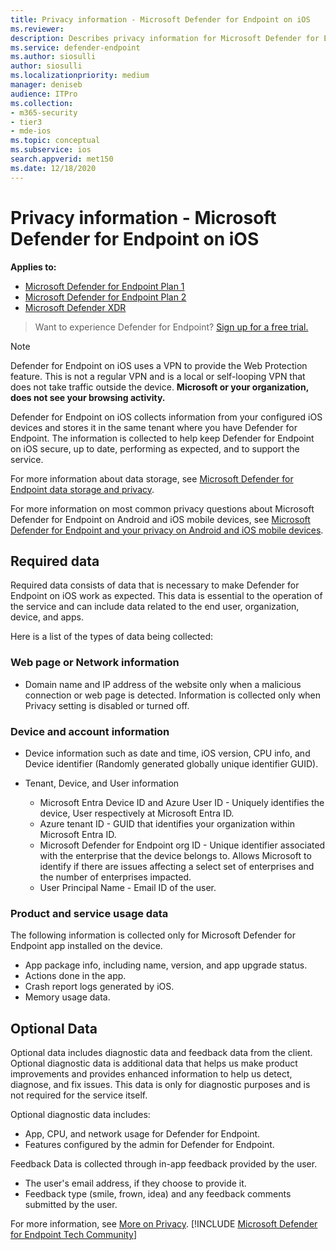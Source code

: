 ```yaml
---
title: Privacy information - Microsoft Defender for Endpoint on iOS
ms.reviewer:
description: Describes privacy information for Microsoft Defender for Endpoint on iOS
ms.service: defender-endpoint
ms.author: siosulli
author: siosulli
ms.localizationpriority: medium
manager: deniseb
audience: ITPro
ms.collection: 
- m365-security
- tier3
- mde-ios
ms.topic: conceptual
ms.subservice: ios
search.appverid: met150
ms.date: 12/18/2020
---
```


# Privacy information - Microsoft Defender for Endpoint on iOS

**Applies to:**
- [Microsoft Defender for Endpoint Plan 1](microsoft-defender-endpoint.md)
- [Microsoft Defender for Endpoint Plan 2](microsoft-defender-endpoint.md)
- [Microsoft Defender XDR](/defender-xdr)

> Want to experience Defender for Endpoint? [Sign up for a free trial.](https://signup.microsoft.com/create-account/signup?products=7f379fee-c4f9-4278-b0a1-e4c8c2fcdf7e&ru=https://aka.ms/MDEp2OpenTrial?ocid=docs-wdatp-investigateip-abovefoldlink)

> [!NOTE]
> Defender for Endpoint on iOS uses a VPN to provide the Web Protection feature. This is not a regular VPN and is a local or self-looping VPN that does not take traffic outside the device. **Microsoft or your organization, does not see your browsing activity.**

Defender for Endpoint on iOS collects information from your configured iOS devices and stores it in the same tenant where you have Defender for Endpoint. The information is collected to help keep Defender for Endpoint on iOS secure, up to date, performing as expected, and to support the service.

For more information about data storage, see [Microsoft Defender for Endpoint data storage and privacy](data-storage-privacy.md).

For more information on most common privacy questions about Microsoft Defender for Endpoint on Android and iOS mobile devices, see [Microsoft Defender for Endpoint and your privacy on Android and iOS mobile devices](https://support.microsoft.com/topic/microsoft-defender-for-endpoint-and-your-privacy-on-android-and-ios-mobile-devices-4109bc54-8ec5-4433-9c33-d359b75ac22a).

## Required data

Required data consists of data that is necessary to make Defender for Endpoint on iOS work as expected. This data is essential to the operation of the service and can include data related to the end user, organization, device, and apps.

Here is a list of the types of data being collected:

### Web page or Network information

- Domain name and IP address of the website only when a malicious connection or web page is detected. Information is collected only when Privacy setting is disabled or turned off.

### Device and account information

- Device information such as date and time, iOS version, CPU info, and Device identifier (Randomly generated globally unique identifier GUID).

- Tenant, Device, and User information
  - Microsoft Entra Device ID and Azure User ID - Uniquely identifies the device, User respectively at Microsoft Entra ID.
  - Azure tenant ID - GUID that identifies your organization within Microsoft Entra ID.
  - Microsoft Defender for Endpoint org ID - Unique identifier associated with the enterprise that the device belongs to. Allows Microsoft to identify if there are issues affecting a select set of enterprises and the number of enterprises impacted.
  - User Principal Name - Email ID of the user.

### Product and service usage data

The following information is collected only for Microsoft Defender for Endpoint app installed on the device.

- App package info, including name, version, and app upgrade status.
- Actions done in the app.
- Crash report logs generated by iOS.
- Memory usage data.

## Optional Data

Optional data includes diagnostic data and feedback data from the client. Optional diagnostic data is additional data that helps us make product improvements and provides enhanced information to help us detect, diagnose, and fix issues. This data is only for diagnostic purposes and is not required for the service itself.

Optional diagnostic data includes:

- App, CPU, and network usage for Defender for Endpoint.
- Features configured by the admin for Defender for Endpoint.

Feedback Data is collected through in-app feedback provided by the user.

- The user's email address, if they choose to provide it.
- Feedback type (smile, frown, idea) and any feedback comments submitted by the user.

For more information, see [More on Privacy](https://aka.ms/mdatpiosprivacystatement).
[!INCLUDE [Microsoft Defender for Endpoint Tech Community](../includes/defender-mde-techcommunity.md)]
